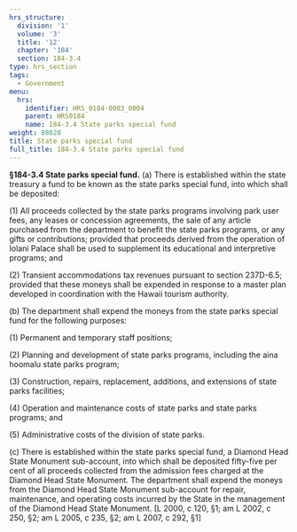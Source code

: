 ```yaml
---
hrs_structure:
  division: '1'
  volume: '3'
  title: '12'
  chapter: '184'
  section: 184-3.4
type: hrs_section
tags:
  - Government
menu:
  hrs:
    identifier: HRS_0184-0003_0004
    parent: HRS0184
    name: 184-3.4 State parks special fund
weight: 88020
title: State parks special fund
full_title: 184-3.4 State parks special fund
---
```

**§184-3.4 State parks special fund.** (a) There is established within the state treasury a fund to be known as the state parks special fund, into which shall be deposited:

(1) All proceeds collected by the state parks programs involving park user fees, any leases or concession agreements, the sale of any article purchased from the department to benefit the state parks programs, or any gifts or contributions; provided that proceeds derived from the operation of Iolani Palace shall be used to supplement its educational and interpretive programs; and

(2) Transient accommodations tax revenues pursuant to section 237D-6.5; provided that these moneys shall be expended in response to a master plan developed in coordination with the Hawaii tourism authority.

(b) The department shall expend the moneys from the state parks special fund for the following purposes:

(1) Permanent and temporary staff positions;

(2) Planning and development of state parks programs, including the aina hoomalu state parks program;

(3) Construction, repairs, replacement, additions, and extensions of state parks facilities;

(4) Operation and maintenance costs of state parks and state parks programs; and

(5) Administrative costs of the division of state parks.

(c) There is established within the state parks special fund, a Diamond Head State Monument sub-account, into which shall be deposited fifty-five per cent of all proceeds collected from the admission fees charged at the Diamond Head State Monument. The department shall expend the moneys from the Diamond Head State Monument sub-account for repair, maintenance, and operating costs incurred by the State in the management of the Diamond Head State Monument. [L 2000, c 120, §1; am L 2002, c 250, §2; am L 2005, c 235, §2; am L 2007, c 292, §1]